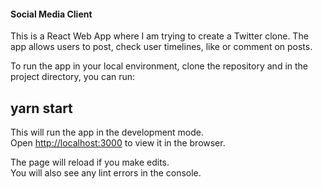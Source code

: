 
#### Social Media Client

This is a React Web App where I am trying to create a Twitter clone.
The app allows users to post, check user timelines, like or comment on posts.

To run the app in your local environment, clone the repository and in the project directory, you can run:

## yarn start

This will run the app in the development mode.<br />
Open [http://localhost:3000](http://localhost:3000) to view it in the browser.

The page will reload if you make edits.<br />
You will also see any lint errors in the console.



